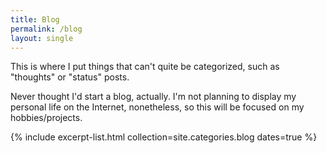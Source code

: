 ```yaml
---
title: Blog
permalink: /blog
layout: single
---
```


This is where I put things that can't quite be categorized, such as "thoughts" or "status" posts.

Never thought I'd start a blog, actually.
I'm not planning to display my personal life on the Internet, nonetheless, so this will be focused on my hobbies/projects.

{% include excerpt-list.html collection=site.categories.blog dates=true %}
